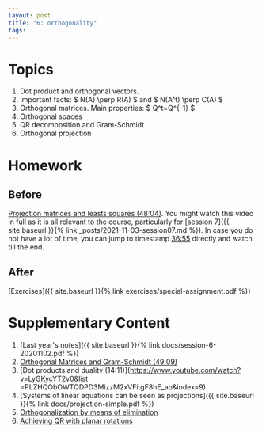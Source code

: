 ```yaml
---
layout: post
title: "6: orthogonality"
tags:
---
```



# Topics

1. Dot product and orthogonal vectors.
2. Important facts: $ N(A) \perp R(A) $ and $ N(A^t) \perp C(A) $
3. Orthogonal matrices. Main properties: $ Q^t=Q^{-1} $
4. Orthogonal spaces
5. QR decomposition and Gram-Schmidt
6. Orthogonal projection


# Homework

## Before

[Projection matrices and leasts squares (48:04)](https://www.youtube.com/watch?v=osh80YCg_GM).
You might watch this video in full as it is all relevant to the course, particularly for [session 7]({{ site.baseurl }}{% link _posts/2021-11-03-session07.md %}). In case you do not have a lot of time, you can jump to timestamp <u>36:55</u> directly and watch till the end.

## After

[Exercises]({{ site.baseurl }}{% link exercises/special-assignment.pdf  %})


# Supplementary Content

1. [Last year's notes]({{ site.baseurl }}{% link docs/session-6-20201102.pdf  %})
2. [Orthogonal Matrices and Gram-Schmidt (49:09)](https://www.youtube.com/watch?v=0MtwqhIwdrI)
3. [Dot products and duality (14:11)](https://www.youtube.com/watch?v=LyGKycYT2v0&list
=PLZHQObOWTQDPD3MizzM2xVFitgF8hE_ab&index=9)
4. [Systems of linear equations can be seen as projections]({{ site.baseurl }}{% link docs/projection-simple.pdf  %})
5. [Orthogonalization by means of elimination](https://www.jstor.org/stable/2324877)
6. [Achieving QR with planar rotations](https://en.wikipedia.org/wiki/Givens_rotation)
